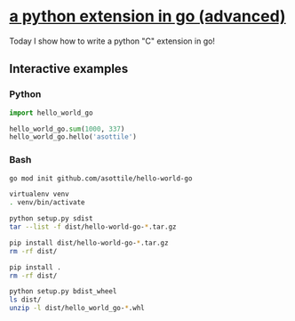 # [a python extension in go (advanced)](https://youtu.be/kCRU_ZTcxac)

Today I show how to write a python "C" extension in go!

## Interactive examples

### Python

```python
import hello_world_go

hello_world_go.sum(1000, 337)
hello_world_go.hello('asottile')
```

### Bash

```bash
go mod init github.com/asottile/hello-world-go

virtualenv venv
. venv/bin/activate

python setup.py sdist
tar --list -f dist/hello-world-go-*.tar.gz

pip install dist/hello-world-go-*.tar.gz
rm -rf dist/

pip install .
rm -rf dist/

python setup.py bdist_wheel
ls dist/
unzip -l dist/hello_world_go-*.whl
```
